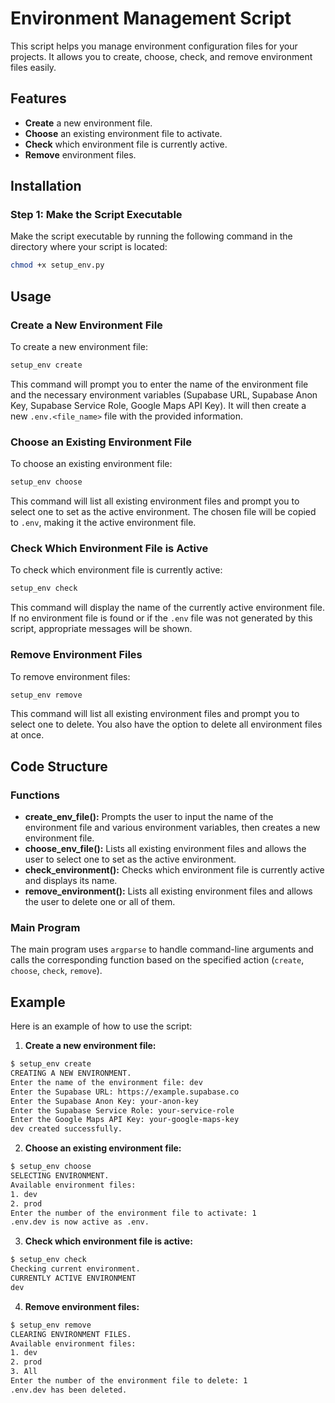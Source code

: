 # Environment Management Script

This script helps you manage environment configuration files for your projects. It allows you to create, choose, check, and remove environment files easily.

## Features

- **Create** a new environment file.
- **Choose** an existing environment file to activate.
- **Check** which environment file is currently active.
- **Remove** environment files.

## Installation

### Step 1: Make the Script Executable

Make the script executable by running the following command in the directory where your script is located:

```bash
chmod +x setup_env.py
```

## Usage

### Create a New Environment File

To create a new environment file:

```bash
setup_env create
```

This command will prompt you to enter the name of the environment file and the necessary environment variables (Supabase URL, Supabase Anon Key, Supabase Service Role, Google Maps API Key). It will then create a new `.env.<file_name>` file with the provided information.

### Choose an Existing Environment File

To choose an existing environment file:

```bash
setup_env choose
```

This command will list all existing environment files and prompt you to select one to set as the active environment. The chosen file will be copied to `.env`, making it the active environment file.

### Check Which Environment File is Active

To check which environment file is currently active:

```bash
setup_env check
```

This command will display the name of the currently active environment file. If no environment file is found or if the `.env` file was not generated by this script, appropriate messages will be shown.

### Remove Environment Files

To remove environment files:

```bash
setup_env remove
```

This command will list all existing environment files and prompt you to select one to delete. You also have the option to delete all environment files at once.

## Code Structure

### Functions

- **create_env_file():** Prompts the user to input the name of the environment file and various environment variables, then creates a new environment file.
- **choose_env_file():** Lists all existing environment files and allows the user to select one to set as the active environment.
- **check_environment():** Checks which environment file is currently active and displays its name.
- **remove_environment():** Lists all existing environment files and allows the user to delete one or all of them.

### Main Program

The main program uses `argparse` to handle command-line arguments and calls the corresponding function based on the specified action (`create`, `choose`, `check`, `remove`).

## Example

Here is an example of how to use the script:

1. **Create a new environment file:**

```bash
$ setup_env create
CREATING A NEW ENVIRONMENT.
Enter the name of the environment file: dev
Enter the Supabase URL: https://example.supabase.co
Enter the Supabase Anon Key: your-anon-key
Enter the Supabase Service Role: your-service-role
Enter the Google Maps API Key: your-google-maps-key
dev created successfully.
```

2. **Choose an existing environment file:**

```bash
$ setup_env choose
SELECTING ENVIRONMENT.
Available environment files:
1. dev
2. prod
Enter the number of the environment file to activate: 1
.env.dev is now active as .env.
```

3. **Check which environment file is active:**

```bash
$ setup_env check
Checking current environment.
CURRENTLY ACTIVE ENVIRONMENT
dev
```

4. **Remove environment files:**

```bash
$ setup_env remove
CLEARING ENVIRONMENT FILES.
Available environment files:
1. dev
2. prod
3. All
Enter the number of the environment file to delete: 1
.env.dev has been deleted.
```